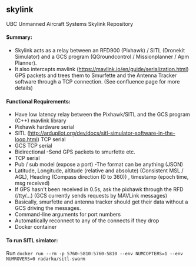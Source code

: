 ## skylink
UBC Unmanned Aircraft Systems Skylink Repository 

#### Summary: 
- Skylink acts as a relay between an RFD900 (Pixhawk) / SITL (Dronekit Simulator) and a GCS program (QGroundcontrol / Missionplanner / Apm Planner).
- It also intercepts mavlink (https://mavlink.io/en/guide/serialization.html) GPS packets and trees them to Smurfette and the Antenna Tracker software through a TCP connection. (See confluence page for more details)
 
#### Functional Requirements:
- Have low latency relay between the Pixhawk/SITL and the GCS program (C++) mavlink library
- Pixhawk hardware serial
- SITL (http://ardupilot.org/dev/docs/sitl-simulator-software-in-the-loop.html) TCP serial
- GCS TCP serial
- Bidirectional
-Send GPS packets to smurfette etc.
- TCP serial
- Pub / sub model (expose a port)
-The format can be anything (JSON)
- Latitude, Longitude, altitude (relative and absolute) (Consistent MSL / AGL), Heading (Compass direction (0 to 360)) , timestamp (epoch time, msg received)
- If GPS hasn't been received in 0.5s, ask the pixhawk through the RFD (/tty/...) (GCS currently sends requests by MAVLink messages)
- Basically, smurfette and antenna tracker should get their data without a GCS driving the messages.
- Command-line arguments for port numbers
- Automatically reconnect to any of the connects if they drop
- Docker container

#### To run SITL simlator:
Run `docker run --rm -p 5760-5810:5760-5810 --env NUMCOPTERS=1 --env NUMROVERS=0 radarku/sitl-swarm`
